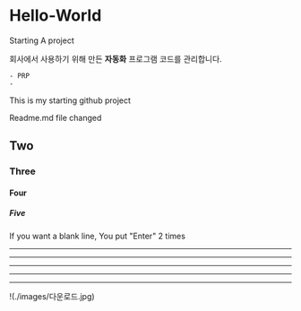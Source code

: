 # Hello-World
Starting A project

회사에서 사용하기 위해 만든 **자동화** 프로그램 코드를 관리합니다. 

    - PRP
    - 

This is my starting github project

Readme.md file changed

## Two 

### Three

#### Four

##### Five

If you want a blank line, You put "Enter" 2 times

***
---
-----
*******
* * * 

!(./images/다운로드.jpg)
